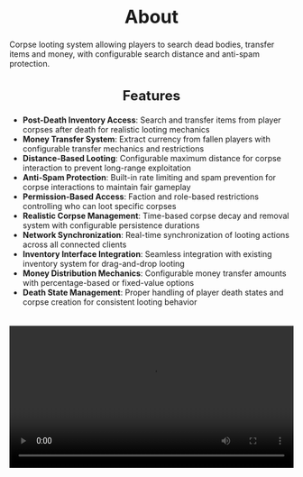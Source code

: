 <h1 style="text-align:center; font-size:2rem; font-weight:bold;">About</h1>

Corpse looting system allowing players to search dead bodies, transfer items and money, with configurable search distance and anti-spam protection.

<h2 style="text-align:center; font-size:1.5rem; font-weight:bold;">Features</h2>

- **Post-Death Inventory Access**: Search and transfer items from player corpses after death for realistic looting mechanics
- **Money Transfer System**: Extract currency from fallen players with configurable transfer mechanics and restrictions
- **Distance-Based Looting**: Configurable maximum distance for corpse interaction to prevent long-range exploitation
- **Anti-Spam Protection**: Built-in rate limiting and spam prevention for corpse interactions to maintain fair gameplay
- **Permission-Based Access**: Faction and role-based restrictions controlling who can loot specific corpses
- **Realistic Corpse Management**: Time-based corpse decay and removal system with configurable persistence durations
- **Network Synchronization**: Real-time synchronization of looting actions across all connected clients
- **Inventory Interface Integration**: Seamless integration with existing inventory system for drag-and-drop looting
- **Money Distribution Mechanics**: Configurable money transfer amounts with percentage-based or fixed-value options
- **Death State Management**: Proper handling of player death states and corpse creation for consistent looting behavior

<p align="center">
  <video width="1200" style="max-width:100%; margin-bottom: 40px; margin-top: 20px;" controls>
    <source src="https://bleonheart.github.io/assets/CorpseLooting.mp4" type="video/mp4">
    Your browser does not support the video tag.
  </video>
</p>

